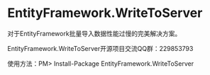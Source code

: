 EntityFramework.WriteToServer
=============================

对于EntityFramework批量导入数据性能过慢的完美解决方案。


EntityFramework.WriteToServer开源项目交流QQ群：229853793


使用方法：PM> Install-Package EntityFramework.WriteToServer
